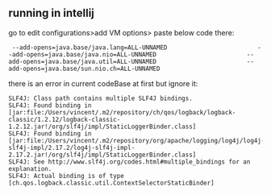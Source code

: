 ## running in intellij
go to edit configurations>add VM options> paste below code there:
```
 --add-opens=java.base/java.lang=ALL-UNNAMED                         --add-opens=java.base/java.nio=ALL-UNNAMED                         --add-opens=java.base/java.util=ALL-UNNAMED                         --add-opens=java.base/sun.nio.ch=ALL-UNNAMED
```

there is an error in current codeBase at first but ignore it:
```
SLF4J: Class path contains multiple SLF4J bindings.
SLF4J: Found binding in [jar:file:/Users/vincent/.m2/repository/ch/qos/logback/logback-classic/1.2.12/logback-classic-1.2.12.jar!/org/slf4j/impl/StaticLoggerBinder.class]
SLF4J: Found binding in [jar:file:/Users/vincent/.m2/repository/org/apache/logging/log4j/log4j-slf4j-impl/2.17.2/log4j-slf4j-impl-2.17.2.jar!/org/slf4j/impl/StaticLoggerBinder.class]
SLF4J: See http://www.slf4j.org/codes.html#multiple_bindings for an explanation.
SLF4J: Actual binding is of type [ch.qos.logback.classic.util.ContextSelectorStaticBinder]
```